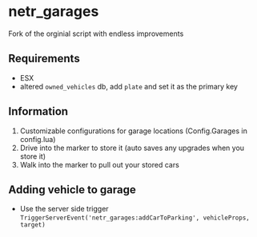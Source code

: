 # netr_garages
Fork of the orginial script with endless improvements

## Requirements
- ESX
- altered `owned_vehicles` db, add `plate` and set it as the primary key

## Information
1. Customizable configurations for garage locations (Config.Garages in config.lua)
2. Drive into the marker to store it (auto saves any upgrades when you store it)
3. Walk into the marker to pull out your stored cars

## Adding vehicle to garage
- Use the server side trigger `TriggerServerEvent('netr_garages:addCarToParking', vehicleProps, target)`
